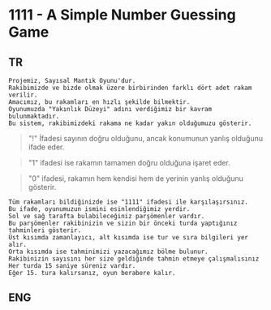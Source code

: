 # 1111 - A Simple Number Guessing Game


## TR

```
Projemiz, Sayısal Mantık Oyunu'dur.
Rakibimizde ve bizde olmak üzere birbirinden farklı dört adet rakam verilir.
Amacımız, bu rakamları en hızlı şekilde bilmektir.
Oyunumuzda "Yakınlık Düzeyi" adını verdiğimiz bir kavram bulunmaktadır.
Bu sistem, rakibimizdeki rakama ne kadar yakın olduğumuzu gösterir.
```
> "!" İfadesi sayının doğru olduğunu, ancak konumunun yanlış olduğunu ifade eder.

> "1" ifadesi ise rakamın tamamen doğru olduğuna işaret eder.

> "0" ifadesi, rakamın hem kendisi hem de yerinin yanlış olduğunu gösterir.
```
Tüm rakamları bildiğinizde ise "1111" ifadesi ile karşılaşırsınız.
Bu ifade, oyunumuzun ismini esinlendiğimiz yerdir.
Sol ve sağ tarafta bulabileceğiniz parşömenler vardır.
Bu parşömenler rakibinizin ve sizin bir önceki turda yaptığınız tahminleri gösterir.
Üst kısımda zamanlayıcı, alt kısımda ise tur ve sıra bilgileri yer alır.
Orta kısımda ise tahminimizi yazacağımız bölme bulunur.
Rakibinizin sayısını her size geldiğinde tahmin etmeye çalışmalısınız Her turda 15 saniye süreniz vardır.
Eğer 15. tura kalırsanız, oyun berabere kalır.
```


## ENG

